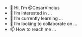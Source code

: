 - 👋 Hi, I’m @CesarVincius
- 👀 I’m interested in ...
- 🌱 I’m currently learning ...
- 💞️ I’m looking to collaborate on ...
- 📫 How to reach me ...

<!---
CesarVincius/CesarVincius is a ✨ special ✨ repository because its `README.md` (this file) appears on your GitHub profile.
You can click the Preview link to take a look at your changes.
--->
